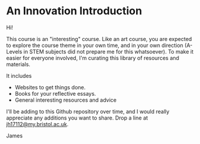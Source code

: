 # An Innovation Introduction

Hi!

This course is an "interesting" course. Like an art course, you are expected to explore the course theme in your own time, and in your own direction (A-Levels in STEM subjects did not prepare me for this whatsoever). To make it easier for everyone involved, I'm curating this library of resources and materials.

It includes
 * Websites to get things done.
 * Books for your reflective essays.
 * General interesting resources and advice
 
I'll be adding to this Github repository over time, and I would really appreciate any additions you want to share. Drop a line at jh17112@my.bristol.ac.uk.

James
